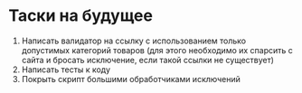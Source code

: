 # Таски на будущее

1. Написать валидатор на ссылку с использованием только допустимых категорий товаров (для этого необходимо их спарсить с
   сайта и бросать исключение, если такой ссылки не существует)
2. Написать тесты к коду
3. Покрыть скрипт большими обработчиками исключений